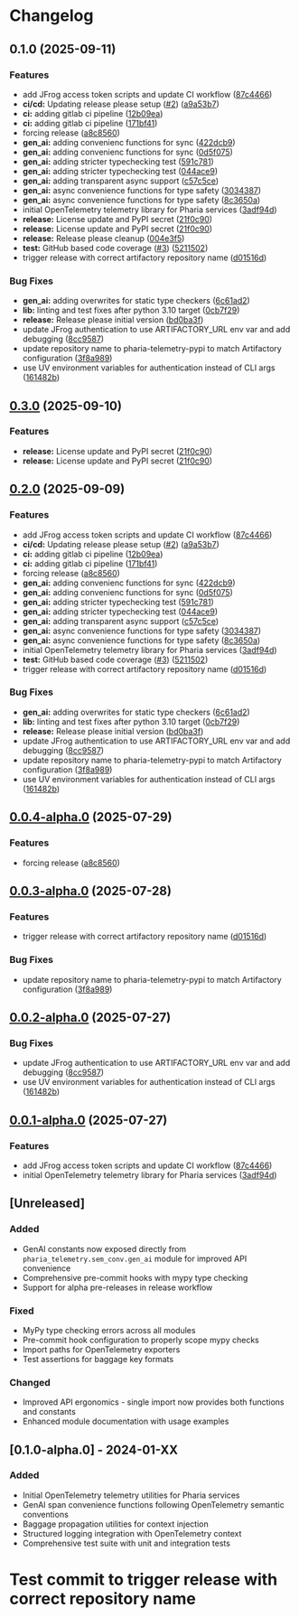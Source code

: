 # Changelog

## 0.1.0 (2025-09-11)


### Features

* add JFrog access token scripts and update CI workflow ([87c4466](https://github.com/Aleph-Alpha/pharia-telemetry/commit/87c44666333652a50bce039c9a243a3334cc086d))
* **ci/cd:** Updating release please setup ([#2](https://github.com/Aleph-Alpha/pharia-telemetry/issues/2)) ([a9a53b7](https://github.com/Aleph-Alpha/pharia-telemetry/commit/a9a53b7d7004054f26d2d68f56149d7ca1447311))
* **ci:** adding gitlab ci pipeline ([12b09ea](https://github.com/Aleph-Alpha/pharia-telemetry/commit/12b09ea3cd72c118d9d6cf57b57e9d2123aba549))
* **ci:** adding gitlab ci pipeline ([171bf41](https://github.com/Aleph-Alpha/pharia-telemetry/commit/171bf41e05df79b49fc04b3f759a9254e92e5b40))
* forcing release ([a8c8560](https://github.com/Aleph-Alpha/pharia-telemetry/commit/a8c8560cf4a97b5bf7ab44215fe24b5b5fdfcfd3))
* **gen_ai:** adding convenienc functions for sync ([422dcb9](https://github.com/Aleph-Alpha/pharia-telemetry/commit/422dcb98057f50f2800fe69c54dae87781fb0e12))
* **gen_ai:** adding convenienc functions for sync ([0d5f075](https://github.com/Aleph-Alpha/pharia-telemetry/commit/0d5f0752019354bdd28171f8a7525acd5bc11461))
* **gen_ai:** adding stricter typechecking test ([591c781](https://github.com/Aleph-Alpha/pharia-telemetry/commit/591c78123c5434dd36c15285183ec046b8f7a8d8))
* **gen_ai:** adding stricter typechecking test ([044ace9](https://github.com/Aleph-Alpha/pharia-telemetry/commit/044ace9157d7576a986b49348f7f37bd51c8ed02))
* **gen_ai:** adding transparent async support ([c57c5ce](https://github.com/Aleph-Alpha/pharia-telemetry/commit/c57c5cefc63c5edce717ebaeabde25049796156c))
* **gen_ai:** async convenience functions for type safety ([3034387](https://github.com/Aleph-Alpha/pharia-telemetry/commit/303438786ce0a90d3efe16927e7b5ce654ee5374))
* **gen_ai:** async convenience functions for type safety ([8c3650a](https://github.com/Aleph-Alpha/pharia-telemetry/commit/8c3650a2e63a4a0c39135b2c0c1679980ca8fc8b))
* initial OpenTelemetry telemetry library for Pharia services ([3adf94d](https://github.com/Aleph-Alpha/pharia-telemetry/commit/3adf94d0a0d51efd5df1d09fb10c74b39e9dd9d8))
* **release:** License update and PyPI secret ([21f0c90](https://github.com/Aleph-Alpha/pharia-telemetry/commit/21f0c9024f46d7d0b2b3ff471d0c09d7e381aae1))
* **release:** License update and PyPI secret ([21f0c90](https://github.com/Aleph-Alpha/pharia-telemetry/commit/21f0c9024f46d7d0b2b3ff471d0c09d7e381aae1))
* **release:** Release please cleanup ([004e3f5](https://github.com/Aleph-Alpha/pharia-telemetry/commit/004e3f55a719669d3f23f5772c924e6c1982f7c0))
* **test:** GitHub based code coverage ([#3](https://github.com/Aleph-Alpha/pharia-telemetry/issues/3)) ([5211502](https://github.com/Aleph-Alpha/pharia-telemetry/commit/5211502f6247105883a361211928913d0283fa5a))
* trigger release with correct artifactory repository name ([d01516d](https://github.com/Aleph-Alpha/pharia-telemetry/commit/d01516d6a2d43533a42d7835beb23e584445ca18))


### Bug Fixes

* **gen_ai:** adding overwrites for static type checkers ([6c61ad2](https://github.com/Aleph-Alpha/pharia-telemetry/commit/6c61ad256b2af374d279896444f348deca67cb20))
* **lib:** linting and test fixes after python 3.10 target ([0cb7f29](https://github.com/Aleph-Alpha/pharia-telemetry/commit/0cb7f29d432b294ca0efcf52822df291d3a09b01))
* **release:** Release please initial version ([bd0ba3f](https://github.com/Aleph-Alpha/pharia-telemetry/commit/bd0ba3f3c7dcf7882092a8b3470ab031c435728a))
* update JFrog authentication to use ARTIFACTORY_URL env var and add debugging ([8cc9587](https://github.com/Aleph-Alpha/pharia-telemetry/commit/8cc958780689b10f23e7894c449db2cc0d7b44ee))
* update repository name to pharia-telemetry-pypi to match Artifactory configuration ([3f8a989](https://github.com/Aleph-Alpha/pharia-telemetry/commit/3f8a989653b24923c1981c54a1ed9e20e7be796b))
* use UV environment variables for authentication instead of CLI args ([161482b](https://github.com/Aleph-Alpha/pharia-telemetry/commit/161482b3144ba868814339bf3093d2b6e02e8421))

## [0.3.0](https://github.com/Aleph-Alpha/pharia-telemetry/compare/v0.2.0...v0.3.0) (2025-09-10)


### Features

* **release:** License update and PyPI secret ([21f0c90](https://github.com/Aleph-Alpha/pharia-telemetry/commit/21f0c9024f46d7d0b2b3ff471d0c09d7e381aae1))
* **release:** License update and PyPI secret ([21f0c90](https://github.com/Aleph-Alpha/pharia-telemetry/commit/21f0c9024f46d7d0b2b3ff471d0c09d7e381aae1))

## [0.2.0](https://github.com/Aleph-Alpha/pharia-telemetry/compare/v0.1.0...v0.2.0) (2025-09-09)


### Features

* add JFrog access token scripts and update CI workflow ([87c4466](https://github.com/Aleph-Alpha/pharia-telemetry/commit/87c44666333652a50bce039c9a243a3334cc086d))
* **ci/cd:** Updating release please setup ([#2](https://github.com/Aleph-Alpha/pharia-telemetry/issues/2)) ([a9a53b7](https://github.com/Aleph-Alpha/pharia-telemetry/commit/a9a53b7d7004054f26d2d68f56149d7ca1447311))
* **ci:** adding gitlab ci pipeline ([12b09ea](https://github.com/Aleph-Alpha/pharia-telemetry/commit/12b09ea3cd72c118d9d6cf57b57e9d2123aba549))
* **ci:** adding gitlab ci pipeline ([171bf41](https://github.com/Aleph-Alpha/pharia-telemetry/commit/171bf41e05df79b49fc04b3f759a9254e92e5b40))
* forcing release ([a8c8560](https://github.com/Aleph-Alpha/pharia-telemetry/commit/a8c8560cf4a97b5bf7ab44215fe24b5b5fdfcfd3))
* **gen_ai:** adding convenienc functions for sync ([422dcb9](https://github.com/Aleph-Alpha/pharia-telemetry/commit/422dcb98057f50f2800fe69c54dae87781fb0e12))
* **gen_ai:** adding convenienc functions for sync ([0d5f075](https://github.com/Aleph-Alpha/pharia-telemetry/commit/0d5f0752019354bdd28171f8a7525acd5bc11461))
* **gen_ai:** adding stricter typechecking test ([591c781](https://github.com/Aleph-Alpha/pharia-telemetry/commit/591c78123c5434dd36c15285183ec046b8f7a8d8))
* **gen_ai:** adding stricter typechecking test ([044ace9](https://github.com/Aleph-Alpha/pharia-telemetry/commit/044ace9157d7576a986b49348f7f37bd51c8ed02))
* **gen_ai:** adding transparent async support ([c57c5ce](https://github.com/Aleph-Alpha/pharia-telemetry/commit/c57c5cefc63c5edce717ebaeabde25049796156c))
* **gen_ai:** async convenience functions for type safety ([3034387](https://github.com/Aleph-Alpha/pharia-telemetry/commit/303438786ce0a90d3efe16927e7b5ce654ee5374))
* **gen_ai:** async convenience functions for type safety ([8c3650a](https://github.com/Aleph-Alpha/pharia-telemetry/commit/8c3650a2e63a4a0c39135b2c0c1679980ca8fc8b))
* initial OpenTelemetry telemetry library for Pharia services ([3adf94d](https://github.com/Aleph-Alpha/pharia-telemetry/commit/3adf94d0a0d51efd5df1d09fb10c74b39e9dd9d8))
* **test:** GitHub based code coverage ([#3](https://github.com/Aleph-Alpha/pharia-telemetry/issues/3)) ([5211502](https://github.com/Aleph-Alpha/pharia-telemetry/commit/5211502f6247105883a361211928913d0283fa5a))
* trigger release with correct artifactory repository name ([d01516d](https://github.com/Aleph-Alpha/pharia-telemetry/commit/d01516d6a2d43533a42d7835beb23e584445ca18))


### Bug Fixes

* **gen_ai:** adding overwrites for static type checkers ([6c61ad2](https://github.com/Aleph-Alpha/pharia-telemetry/commit/6c61ad256b2af374d279896444f348deca67cb20))
* **lib:** linting and test fixes after python 3.10 target ([0cb7f29](https://github.com/Aleph-Alpha/pharia-telemetry/commit/0cb7f29d432b294ca0efcf52822df291d3a09b01))
* **release:** Release please initial version ([bd0ba3f](https://github.com/Aleph-Alpha/pharia-telemetry/commit/bd0ba3f3c7dcf7882092a8b3470ab031c435728a))
* update JFrog authentication to use ARTIFACTORY_URL env var and add debugging ([8cc9587](https://github.com/Aleph-Alpha/pharia-telemetry/commit/8cc958780689b10f23e7894c449db2cc0d7b44ee))
* update repository name to pharia-telemetry-pypi to match Artifactory configuration ([3f8a989](https://github.com/Aleph-Alpha/pharia-telemetry/commit/3f8a989653b24923c1981c54a1ed9e20e7be796b))
* use UV environment variables for authentication instead of CLI args ([161482b](https://github.com/Aleph-Alpha/pharia-telemetry/commit/161482b3144ba868814339bf3093d2b6e02e8421))

## [0.0.4-alpha.0](https://github.com/Aleph-Alpha/pharia-telemetry/compare/v0.0.3-alpha.0...v0.0.4-alpha.0) (2025-07-29)


### Features

* forcing release ([a8c8560](https://github.com/Aleph-Alpha/pharia-telemetry/commit/a8c8560cf4a97b5bf7ab44215fe24b5b5fdfcfd3))

## [0.0.3-alpha.0](https://github.com/Aleph-Alpha/pharia-telemetry/compare/v0.0.2-alpha.0...v0.0.3-alpha.0) (2025-07-28)


### Features

* trigger release with correct artifactory repository name ([d01516d](https://github.com/Aleph-Alpha/pharia-telemetry/commit/d01516d6a2d43533a42d7835beb23e584445ca18))


### Bug Fixes

* update repository name to pharia-telemetry-pypi to match Artifactory configuration ([3f8a989](https://github.com/Aleph-Alpha/pharia-telemetry/commit/3f8a989653b24923c1981c54a1ed9e20e7be796b))

## [0.0.2-alpha.0](https://github.com/Aleph-Alpha/pharia-telemetry/compare/v0.0.1-alpha.0...v0.0.2-alpha.0) (2025-07-27)


### Bug Fixes

* update JFrog authentication to use ARTIFACTORY_URL env var and add debugging ([8cc9587](https://github.com/Aleph-Alpha/pharia-telemetry/commit/8cc958780689b10f23e7894c449db2cc0d7b44ee))
* use UV environment variables for authentication instead of CLI args ([161482b](https://github.com/Aleph-Alpha/pharia-telemetry/commit/161482b3144ba868814339bf3093d2b6e02e8421))

## [0.0.1-alpha.0](https://github.com/Aleph-Alpha/pharia-telemetry/compare/v0.0.0-alpha.0...v0.0.1-alpha.0) (2025-07-27)


### Features

* add JFrog access token scripts and update CI workflow ([87c4466](https://github.com/Aleph-Alpha/pharia-telemetry/commit/87c44666333652a50bce039c9a243a3334cc086d))
* initial OpenTelemetry telemetry library for Pharia services ([3adf94d](https://github.com/Aleph-Alpha/pharia-telemetry/commit/3adf94d0a0d51efd5df1d09fb10c74b39e9dd9d8))

## [Unreleased]

### Added
- GenAI constants now exposed directly from `pharia_telemetry.sem_conv.gen_ai` module for improved API convenience
- Comprehensive pre-commit hooks with mypy type checking
- Support for alpha pre-releases in release workflow

### Fixed
- MyPy type checking errors across all modules
- Pre-commit hook configuration to properly scope mypy checks
- Import paths for OpenTelemetry exporters
- Test assertions for baggage key formats

### Changed
- Improved API ergonomics - single import now provides both functions and constants
- Enhanced module documentation with usage examples

## [0.1.0-alpha.0] - 2024-01-XX

### Added
- Initial OpenTelemetry telemetry utilities for Pharia services
- GenAI span convenience functions following OpenTelemetry semantic conventions
- Baggage propagation utilities for context injection
- Structured logging integration with OpenTelemetry context
- Comprehensive test suite with unit and integration tests
# Test commit to trigger release with correct repository name
